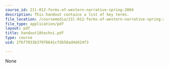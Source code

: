 ```yaml
---
course_id: 21l-012-forms-of-western-narrative-spring-2004
description: This handout contains a list of key terms.
file_location: /coursemedia/21l-012-forms-of-western-narrative-spring-2004/2fbf7033b37976641cfdb50ad4d424f3_handout10techni.pdf
file_type: application/pdf
layout: pdf
title: handout10techni.pdf
type: course
uid: 2fbf7033b37976641cfdb50ad4d424f3

---
```

None
